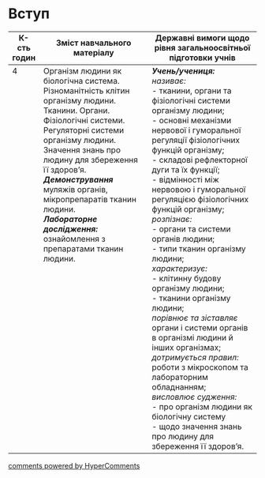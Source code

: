 <div id="hypercomments_widget" class="js-hypercomments-widget invisible"></div>

# Вступ

<table>
  <tr>
    <td width="10%" align="center"><b>К-сть годин</b></td>  
    <td width="45%" align="center"><b>Зміст навчального матеріалу</b></td>
    <td width="45%" align="center"><b>Державні вимоги щодо рівня загальноосвітньої підготовки учнів</b></td>
  </tr>
<tbody>
  <tr>
<td width="10%" style="vertical-align:top !important;">4</td>
    <td width="45%" style="vertical-align:top !important;">
Організм людини як біологічна система. <br>
Різноманітність клітин організму людини. Тканини. Органи. Фізіологічні системи.<br> 
Регуляторні системи організму людини. <br>
Значення знань про людину для збереження її здоров’я.<br>
<b><i>Демонстрування</i></b><br>
муляжів органів, мікропрепаратів тканин людини.<br>
<b><i>Лабораторне дослідження:</i></b><br>
ознайомлення з препаратами  тканин людини.
</td>
    <td width="45%" style="vertical-align:top !important;">
<i><b>Учень/учениця:</b></i><br>
<i>називає:</i><br>
- тканини, органи та фізіологічні системи організму людини;<br>
- основні механізми нервової і гуморальної регуляції фізіологічних функцій організму; <br>
- складові рефлекторної дуги та їх функції;<br>
- відмінності між нервовою і гуморальної регуляцією фізіологічних функцій організму; <br>
<i>розпізнає:</i><br>
- органи та системи органів людини;<br>
- типи тканин організму людини;<br>
<i>характеризує:</i> <br>
- клітинну будову організму людини;<br>
- тканини організму людини;<br>
<i>порівнює та  зіставляє </i><br>
органи і системи органів в організмі людини й інших організмах; <br>
<i>дотримується правил:</i><br>
роботи з мікроскопом та лабораторним обладнанням;<br>
<i>висловлює судження:</i> <br>
- про організм людини як біологічну систему<br>
- щодо  значення знань про людину для збереження її здоров’я. </td>
  </tr>
</tbody>
</table>

<div class="js-hypercomments-container">
<a href="http://hypercomments.com" class="hc-link" title="comments widget">comments powered by HyperComments</a>
</div>